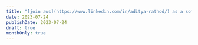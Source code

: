 ```yaml
---
title: "[join aws](https://www.linkedin.com/in/aditya-rathod/) as a software engineer!"
date: 2023-07-24
publishDate: 2023-07-24
draft: true
monthOnly: true
---
```


<!-- Nothing here will be shown to the user. -->